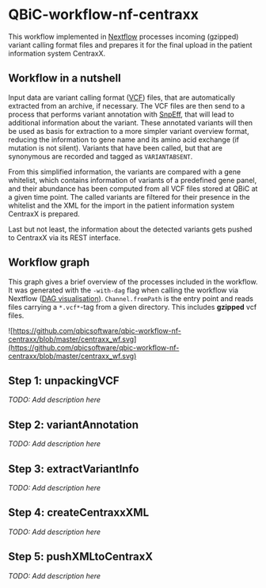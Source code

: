 # QBiC-workflow-nf-centraxx
This workflow implemented in [Nextflow](https://www.nextflow.io) processes incoming (gzipped) variant calling format files and prepares it for the final upload in the patient information system CentraxX.

## Workflow in a nutshell
Input data are variant calling format ([VCF](https://samtools.github.io/hts-specs/)) files, that are automatically extracted from an archive, if necessary. The VCF files are then send to a process that performs variant annotation with [SnpEff](http://snpeff.sourceforge.net/SnpEff.html), that will lead to additional information about the variant. These annotated variants will then be used as basis for extraction to a more simpler variant overview format, reducing the information to gene name and its amino acid exchange (if mutation is not silent). Variants that have been called, but that are synonymous are recorded and tagged as `VARIANTABSENT`. 

From this simplified information, the variants are compared with a gene whitelist, which contains information of variants of a predefined gene panel, and their abundance has been computed from all VCF files stored at QBiC at a given time point. The called variants are filtered for their presence in the whitelist and the XML for the import in the patient information system CentraxX is prepared.

Last but not least, the information about the detected variants gets pushed to CentraxX via its REST interface.

## Workflow graph
This graph gives a brief overview of the processes included in the workflow. It was generated with the `-with-dag` flag when calling the workflow via Nextflow ([DAG visualisation](https://www.nextflow.io/docs/latest/tracing.html#dag-visualisation)). `Channel.fromPath` is the entry point and reads files carrying a `*.vcf*`-tag from a given directory. This includes **gzipped** vcf files. 

![https://github.com/qbicsoftware/qbic-workflow-nf-centraxx/blob/master/centraxx_wf.svg](https://github.com/qbicsoftware/qbic-workflow-nf-centraxx/blob/master/centraxx_wf.svg)

## Step 1: unpackingVCF
_TODO: Add description here_

## Step 2: variantAnnotation
_TODO: Add description here_

## Step 3: extractVariantInfo
_TODO: Add description here_

## Step 4: createCentraxxXML
_TODO: Add description here_

## Step 5: pushXMLtoCentraxX
_TODO: Add description here_
